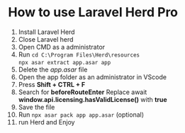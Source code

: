 # How to use Laravel Herd Pro

 1. Install Laravel Herd
 2. Close Laravel herd
 3.  Open CMD as a administrator
 4. Run 
	    `cd C:\Program Files\Herd\resources`	
	    `npx asar extract app.asar app`
 6. Delete the *app.asar* file
 7. Open the app folder as an administrator in VScode
 8. Press **Shift + CTRL + F**
 9. Search for **beforeRouteEnter** Replace await **window.api.licensing.hasValidLicense()** with **true**
 10. Save the file
 11. Run `npx asar pack app app.asar` (optional)
 12.  run Herd and Enjoy
